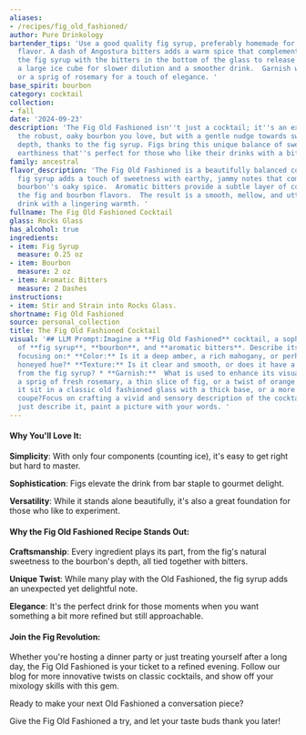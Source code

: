 ```yaml
---
aliases:
- /recipes/fig_old_fashioned/
author: Pure Drinkology
bartender_tips: 'Use a good quality fig syrup, preferably homemade for a more complex
  flavor. A dash of Angostura bitters adds a warm spice that complements the fig.  Muddle
  the fig syrup with the bitters in the bottom of the glass to release its aromas.  Use
  a large ice cube for slower dilution and a smoother drink.  Garnish with a fig slice
  or a sprig of rosemary for a touch of elegance. '
base_spirit: bourbon
category: cocktail
collection:
- fall
date: '2024-09-23'
description: 'The Fig Old Fashioned isn''t just a cocktail; it''s an experience. Imagine
  the robust, oaky bourbon you love, but with a gentle nudge towards sweetness and
  depth, thanks to the fig syrup. Figs bring this unique balance of sweetness and
  earthiness that''s perfect for those who like their drinks with a bit of character. '
family: ancestral
flavor_description: 'The Fig Old Fashioned is a beautifully balanced cocktail.  The
  fig syrup adds a touch of sweetness with earthy, jammy notes that complement the
  bourbon''s oaky spice.  Aromatic bitters provide a subtle layer of complexity, enhancing
  the fig and bourbon flavors.  The result is a smooth, mellow, and utterly satisfying
  drink with a lingering warmth. '
fullname: The Fig Old Fashioned Cocktail
glass: Rocks Glass
has_alcohol: true
ingredients:
- item: Fig Syrup
  measure: 0.25 oz
- item: Bourbon
  measure: 2 oz
- item: Aromatic Bitters
  measure: 2 Dashes
instructions:
- item: Stir and Strain into Rocks Glass.
shortname: Fig Old Fashioned
source: personal_collection
title: The Fig Old Fashioned Cocktail
visual: '## LLM Prompt:Imagine a **Fig Old Fashioned** cocktail, a sophisticated blend
  of **fig syrup**, **bourbon**, and **aromatic bitters**. Describe its appearance,
  focusing on:* **Color:** Is it a deep amber, a rich mahogany, or perhaps a lighter,
  honeyed hue?* **Texture:** Is it clear and smooth, or does it have a slight cloudiness
  from the fig syrup? * **Garnish:**  What is used to enhance its visual appeal?  Perhaps
  a sprig of fresh rosemary, a thin slice of fig, or a twist of orange peel?* **Glass:**  Does
  it sit in a classic old fashioned glass with a thick base, or a more contemporary
  coupe?Focus on crafting a vivid and sensory description of the cocktail''s appearance.  Don''t
  just describe it, paint a picture with your words. '
---
```




#### Why You'll Love It:

**Simplicity**: With only four components (counting ice), it's easy to get right but hard to master. 

**Sophistication**: Figs elevate the drink from bar staple to gourmet delight.

**Versatility**: While it stands alone beautifully, it's also a great foundation for those who like to experiment.


#### Why the Fig Old Fashioned Recipe Stands Out:

**Craftsmanship**: Every ingredient plays its part, from the fig's natural sweetness to the bourbon's depth, all tied together with bitters.

**Unique Twist**: While many play with the Old Fashioned, the fig syrup adds an unexpected yet delightful note.

**Elegance**: It's the perfect drink for those moments when you want something a bit more refined but still approachable.

#### Join the Fig Revolution:

Whether you're hosting a dinner party or just treating yourself after a long day, the Fig Old Fashioned is your ticket to a refined evening. Follow our blog for more innovative twists on classic cocktails, and show off your mixology skills with this gem.

Ready to make your next Old Fashioned a conversation piece? 

Give the Fig Old Fashioned a try, and let your taste buds thank you later!

<!-- section break -->
